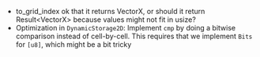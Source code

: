 - to_grid_index ok that it returns VectorX<usize>, or should it return Result<VectorX<usize>> because values might not fit in usize?
- Optimization in `DynamicStorage2D`: Implement `cmp` by doing a bitwise comparison instead of cell-by-cell. This requires that we implement `Bits` for `[u8]`, which might be a bit tricky
